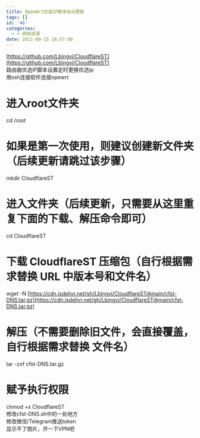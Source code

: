 ```yaml
---
title: OpenWrt优选IP脚本自动更新
tags: []
id: '46'
categories:
  - - 网络资源
date: 2021-08-15 16:57:00
---
```


[https://github.com/Lbingyi/CloudflareST](https://github.com/Lbingyi/CloudflareST)  
路由器优选IP脚本设置定时更换优选ip  
用ssh连接软件连接opewrt

# 进入root文件夹

cd /root

# 如果是第一次使用，则建议创建新文件夹（后续更新请跳过该步骤）

mkdir CloudflareST

# 进入文件夹（后续更新，只需要从这里重复下面的下载、解压命令即可）

cd CloudflareST

# 下载 CloudflareST 压缩包（自行根据需求替换 URL 中版本号和文件名）

wget -N [https://cdn.jsdelivr.net/gh/Lbingyi/CloudflareST@main/cfst-DNS.tar.gz](https://cdn.jsdelivr.net/gh/Lbingyi/CloudflareST@main/cfst-DNS.tar.gz)

# 解压（不需要删除旧文件，会直接覆盖，自行根据需求替换 文件名）

tar -zxf cfst-DNS.tar.gz

# 赋予执行权限

chmod +x CloudflareST  
修改cfst-DNS.sh中的一处地方  
修改微信/Telegram推送token  
显示不了图片，开一下VPN吧